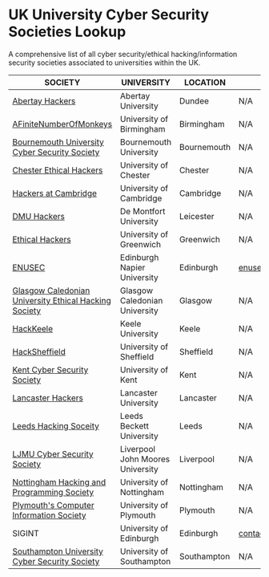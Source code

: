 # UK University Cyber Security Societies Lookup
A comprehensive list of all cyber security/ethical hacking/information security societies associated to universities within the UK.

|SOCIETY         | UNIVERSITY                      | LOCATION         | EMAIL               | TWITTER               |
|---|---|---|---|---|
|[Abertay Hackers](https://hacksoc.co.uk/) |Abertay University | Dundee|N/A          | @AbertayHackers
|[AFiniteNumberOfMonkeys](http://afnom.net/)|University of Birmingham|Birmingham|N/A|N/A |
|[Bournemouth University Cyber Security Society](https://bucsu.bournemouth.ac.uk/subu-cyber-security-society/)|Bournemouth University|Bournemouth|N/A |N/A |
|[Chester Ethical Hackers](https://www.chestersu.com/activities/societies/society/10956/)|University of Chester|Chester| N/A| @chesterhackers |
|[Hackers at Cambridge](https://hackersatcambridge.com/)|University of Cambridge|Cambridge| N/A|N/A|
|[DMU Hackers](https://www.demontfortsu.com/soc/DMUHackers/)|De Montfort University|Leicester|N/A|@dmuhackers|
|[Ethical Hackers](https://www.suug.co.uk/societies/ethicalhackers/)|University of Greenwich|Greenwich| N/A | @UoG_Hackers |
|[ENUSEC](https://enusec.org/)|Edinburgh Napier University|Edinburgh| enusec@gmail.com| @\_enusec\_ |
|[Glasgow Caledonian University Ethical Hacking Society](https://www.gcustudents.co.uk/groups/gcu-ethical-hacking-society)|Glasgow Caledonian University|Glasgow| N/A| @gcustudents |
|[HackKeele](http://www.hackkeele.co.uk/)|Keele University|Keele| N/A| @HackKeele |
|[HackSheffield](https://www.hacksheffield.co/)|University of Sheffield|Sheffield| N/A| @hacksheffield |
|[Kent Cyber Security Society](https://kentunion.co.uk/activities/cyber-security)|University of Kent|Kent| N/A| N/A |
|[Lancaster Hackers](https://luhack.github.io/)|Lancaster University|Lancaster| N/A| N/A | @lancsunihackers |
|[Leeds Hacking Soceity](http://leedshackingsociety.co.uk/)|Leeds Beckett University|Leeds| N/A| @leedsehs |
|[LJMU Cyber Security Society](https://ljmusecuritysociety.wordpress.com/)|Liverpool John Moores University|Liverpool| N/A| N/A|
|[Nottingham Hacking and Programming Society](https://www.su.nottingham.ac.uk/societies/society/hack/)|University of Nottingham|Nottingham| N/A| N/A |
|[Plymouth's Computer Information Society](https://www.upsu.com/societies/9419/)|University of Plymouth|Plymouth| N/A| N/A|
|SIGINT|University of Edinburgh|Edinburgh|contact@sigint.mx|
|[Southampton University Cyber Security Society](https://www.sucss.org/)|University of Southampton|Southampton| N/A| N/A |